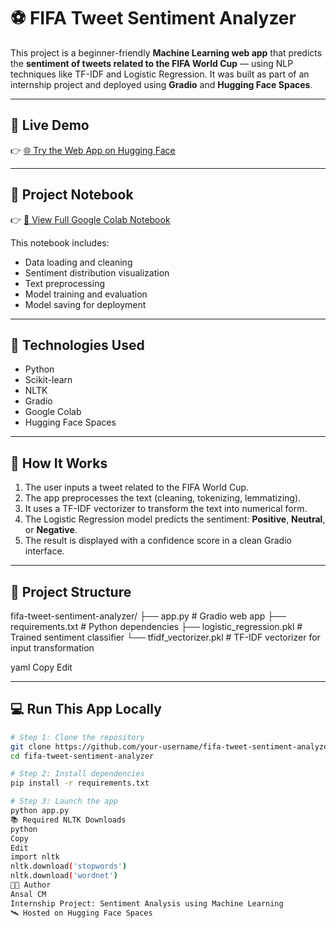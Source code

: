# ⚽ FIFA Tweet Sentiment Analyzer

This project is a beginner-friendly **Machine Learning web app** that predicts the **sentiment of tweets related to the FIFA World Cup** — using NLP techniques like TF-IDF and Logistic Regression. It was built as part of an internship project and deployed using **Gradio** and **Hugging Face Spaces**.

---

## 🚀 Live Demo

👉 [🌐 Try the Web App on Hugging Face](https://huggingface.co/spaces/ansalcm/fifa-tweet-sentiment-analyzer)

---

## 📓 Project Notebook

👉 [📘 View Full Google Colab Notebook](https://colab.research.google.com/drive/1PygmPwNJTBMOMWylOPpUAR7VEbRFnIg3?usp=sharing)

This notebook includes:
- Data loading and cleaning
- Sentiment distribution visualization
- Text preprocessing
- Model training and evaluation
- Model saving for deployment

---

## 🔧 Technologies Used

- Python
- Scikit-learn
- NLTK
- Gradio
- Google Colab
- Hugging Face Spaces

---

## 🧠 How It Works

1. The user inputs a tweet related to the FIFA World Cup.
2. The app preprocesses the text (cleaning, tokenizing, lemmatizing).
3. It uses a TF-IDF vectorizer to transform the text into numerical form.
4. The Logistic Regression model predicts the sentiment: **Positive**, **Neutral**, or **Negative**.
5. The result is displayed with a confidence score in a clean Gradio interface.

---

## 📁 Project Structure

fifa-tweet-sentiment-analyzer/
├── app.py # Gradio web app
├── requirements.txt # Python dependencies
├── logistic_regression.pkl # Trained sentiment classifier
└── tfidf_vectorizer.pkl # TF-IDF vectorizer for input transformation

yaml
Copy
Edit

---

## 💻 Run This App Locally

```bash
# Step 1: Clone the repository
git clone https://github.com/your-username/fifa-tweet-sentiment-analyzer.git
cd fifa-tweet-sentiment-analyzer

# Step 2: Install dependencies
pip install -r requirements.txt

# Step 3: Launch the app
python app.py
📚 Required NLTK Downloads
python
Copy
Edit
import nltk
nltk.download('stopwords')
nltk.download('wordnet')
👨‍💻 Author
Ansal CM
Internship Project: Sentiment Analysis using Machine Learning
🛰️ Hosted on Hugging Face Spaces

